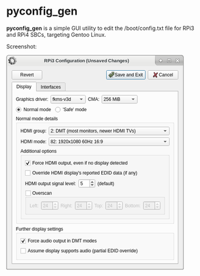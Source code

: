 # pyconfig_gen

**pyconfig_gen** is a simple GUI utility to edit the /boot/config.txt file
for RPi3 and RPi4 SBCs, targeting Gentoo Linux.

Screenshot:

<img src="https://raw.githubusercontent.com/sakaki-/resources/master/raspberrypi/pi3/pyconfig_gen-screenshot.png" alt="pyconfig_gen application in use (screenshot)"/>
